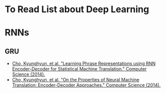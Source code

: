 # To Read List about Deep Learning

# RNNs

## GRU
- [Cho, Kyunghyun, et al. "Learning Phrase Representations using RNN Encoder-Decoder for Statistical Machine Translation." Computer Science (2014).](https://arxiv.org/pdf/1406.1078v3.pdf)
- [Cho, Kyunghyun, et al. "On the Properties of Neural Machine Translation: Encoder-Decoder Approaches." Computer Science (2014).](https://arxiv.org/pdf/1409.1259.pdf)